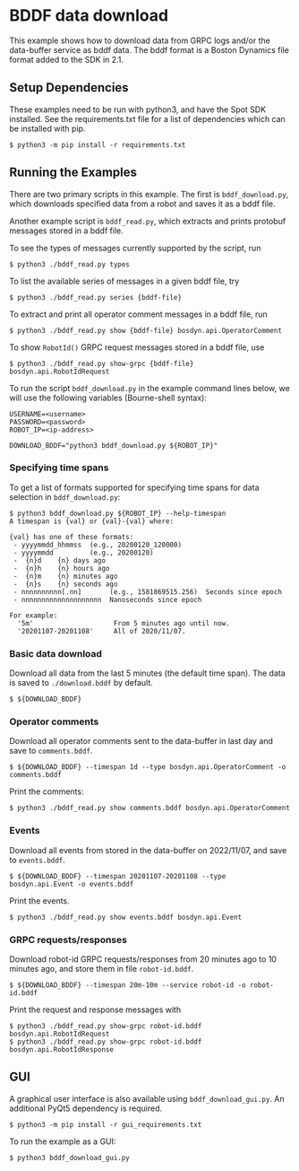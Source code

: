 <!--
Copyright (c) 2023 Boston Dynamics, Inc.  All rights reserved.

Downloading, reproducing, distributing or otherwise using the SDK Software
is subject to the terms and conditions of the Boston Dynamics Software
Development Kit License (20191101-BDSDK-SL).
-->

# BDDF data download

This example shows how to download data from GRPC logs and/or the data-buffer service as bddf data. The bddf format is a Boston Dynamics file format added to the SDK in 2.1.

## Setup Dependencies

These examples need to be run with python3, and have the Spot SDK installed. See the requirements.txt file for a list of dependencies which can be installed with pip.

```
$ python3 -m pip install -r requirements.txt
```

## Running the Examples

There are two primary scripts in this example. The first is `bddf_download.py`, which downloads specified data from a robot and saves it as a bddf file.

Another example script is `bddf_read.py`, which extracts and prints protobuf messages stored in a bddf file.

To see the types of messages currently supported by the script, run

```
$ python3 ./bddf_read.py types
```

To list the available series of messages in a given bddf file, try

```
$ python3 ./bddf_read.py series {bddf-file}
```

To extract and print all operator comment messages in a bddf file, run

```
$ python3 ./bddf_read.py show {bddf-file} bosdyn.api.OperatorComment

```

To show `RobotId()` GRPC request messages stored in a bddf file, use

```
$ python3 ./bddf_read.py show-grpc {bddf-file} bosdyn.api.RobotIdRequest

```

To run the script `bddf_download.py` in the example command lines below, we will use the following variables (Bourne-shell syntax):

```
USERNAME=<username>
PASSWORD=<password>
ROBOT_IP=<ip-address>

DOWNLOAD_BDDF="python3 bddf_download.py ${ROBOT_IP}"
```

### Specifying time spans

To get a list of formats supported for specifying time spans for data selection in `bddf_download.py`:

```
$ python3 bddf_download.py ${ROBOT_IP} --help-timespan
A timespan is {val} or {val}-{val} where:

{val} has one of these formats:
 - yyyymmdd_hhmmss  (e.g., 20200120_120000)
 - yyyymmdd         (e.g., 20200120)
 -  {n}d    {n} days ago
 -  {n}h    {n} hours ago
 -  {n}m    {n} minutes ago
 -  {n}s    {n} seconds ago
 - nnnnnnnnnn[.nn]       (e.g., 1581869515.256)  Seconds since epoch
 - nnnnnnnnnnnnnnnnnnnn  Nanoseconds since epoch

For example:
  '5m'                    From 5 minutes ago until now.
  '20201107-20201108'     All of 2020/11/07.
```

### Basic data download

Download all data from the last 5 minutes (the default time span). The data is saved to `./download.bddf` by default.

```
$ ${DOWNLOAD_BDDF}
```

### Operator comments

Download all operator comments sent to the data-buffer in last day and save to `comments.bddf`.

```
$ ${DOWNLOAD_BDDF} --timespan 1d --type bosdyn.api.OperatorComment -o comments.bddf
```

Print the comments:

```
$ python3 ./bddf_read.py show comments.bddf bosdyn.api.OperatorComment
```

### Events

Download all events from stored in the data-buffer on 2022/11/07, and save to `events.bddf`.

```
$ ${DOWNLOAD_BDDF} --timespan 20201107-20201108 --type bosdyn.api.Event -o events.bddf
```

Print the events.

```
$ python3 ./bddf_read.py show events.bddf bosdyn.api.Event
```

### GRPC requests/responses

Download robot-id GRPC requests/responses from 20 minutes ago to 10 minutes ago, and store them in file `robot-id.bddf`.

```
$ ${DOWNLOAD_BDDF} --timespan 20m-10m --service robot-id -o robot-id.bddf
```

Print the request and response messages with

```
$ python3 ./bddf_read.py show-grpc robot-id.bddf bosdyn.api.RobotIdRequest
$ python3 ./bddf_read.py show-grpc robot-id.bddf bosdyn.api.RobotIdResponse
```

## GUI

A graphical user interface is also available using `bddf_download_gui.py`. An additional PyQt5 dependency is required.

```
$ python3 -m pip install -r gui_requirements.txt
```

To run the example as a GUI:

```
$ python3 bddf_download_gui.py
```
